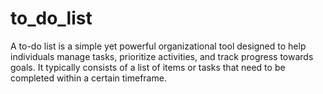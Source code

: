 # to_do_list
A to-do list is a simple yet powerful organizational tool designed to help individuals manage tasks, prioritize activities, and track progress towards goals. It typically consists of a list of items or tasks that need to be completed within a certain timeframe.
